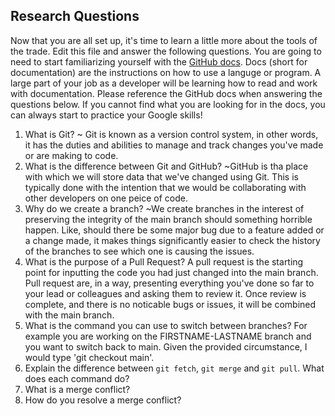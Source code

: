 ## Research Questions 

Now that you are all set up, it's time to learn a little more about the tools of the trade. Edit this file and answer the following questions. You are going to need to start familiarizing yourself with the [GitHub docs](https://docs.github.com/en). Docs (short for documentation) are the instructions on how to use a languge or program. A large part of your job as a developer will be learning how to read and work with documentation. Please reference the GitHub docs when answering the questions below. If you cannot find what you are looking for in the docs, you can always start to practice your Google skills!

1. What is Git?
~ Git is known as a version control system, in other words, it has the duties and abilities to manage and track changes you've made or are making to code.
2. What is the difference between Git and GitHub?
~GitHub is tha place with which we will store data that we've changed using Git. This is typically done with the intention that we would be collaborating with other developers on one peice of code.
3. Why do we create a branch?
~We create branches in the interest of preserving the integrity of the main branch should something horrible happen. Like, should there be some major bug due to a feature added or a change made, it makes things significantly easier to check the history of the branches to see which one is causing the issues.
4. What is the purpose of a Pull Request?
A pull request is the starting point for inputting the code you had just changed into the main branch. Pull request are, in a way, presenting everything you've done so far to your lead or colleagues and asking them to review it. Once review is complete, and there is no noticable bugs or issues, it will be combined with the main branch.
5. What is the command you can use to switch between branches? For example you are working on the FIRSTNAME-LASTNAME branch and you want to switch back to main.
Given the provided circumstance, I would type 'git checkout main'.
6. Explain the difference between `git fetch`, `git merge` and `git pull`. What does each command do?
7. What is a merge conflict?
8. How do you resolve a merge conflict?
